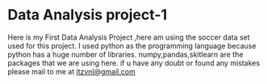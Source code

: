 # Data Analysis project-1
Here is my First Data Analysis Project ,here am using the soccer data set used for this project.
I used python as the programming language because python has a huge number of libraries.
numpy,pandas,skitlearn are the packages that we are using here.
if u have any doubt or found any mistakes please mail to me at itzvnl@gmail.com

